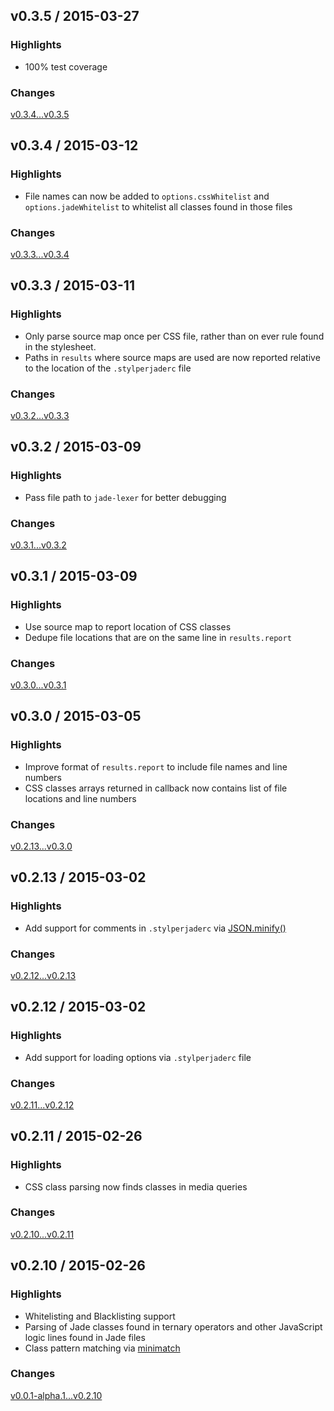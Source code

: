 ## v0.3.5 / 2015-03-27

### Highlights
* 100% test coverage

### Changes
[v0.3.4...v0.3.5](https://github.com/benedfit/stylperjade/compare/v0.3.4...v0.3.5)

## v0.3.4 / 2015-03-12

### Highlights
* File names can now be added to `options.cssWhitelist` and `options.jadeWhitelist` to whitelist all classes found in those files

### Changes
[v0.3.3...v0.3.4](https://github.com/benedfit/stylperjade/compare/v0.3.3...v0.3.4)

## v0.3.3 / 2015-03-11

### Highlights
* Only parse source map once per CSS file, rather than on ever rule found in the stylesheet.
* Paths in `results` where source maps are used are now reported relative to the location of the `.stylperjaderc` file

### Changes
[v0.3.2...v0.3.3](https://github.com/benedfit/stylperjade/compare/v0.3.2...v0.3.3)

## v0.3.2 / 2015-03-09

### Highlights
* Pass file path to `jade-lexer` for better debugging

### Changes
[v0.3.1...v0.3.2](https://github.com/benedfit/stylperjade/compare/v0.3.1...v0.3.2)

## v0.3.1 / 2015-03-09

### Highlights
* Use source map to report location of CSS classes
* Dedupe file locations that are on the same line in `results.report`

### Changes
[v0.3.0...v0.3.1](https://github.com/benedfit/stylperjade/compare/v0.3.0...v0.3.1)

## v0.3.0 / 2015-03-05

### Highlights
* Improve format of `results.report` to include file names and line numbers
* CSS classes arrays returned in callback now contains list of file locations and line numbers

### Changes
[v0.2.13...v0.3.0](https://github.com/benedfit/stylperjade/compare/v0.2.13...v0.3.0)

## v0.2.13 / 2015-03-02

### Highlights
* Add support for comments in `.stylperjaderc` via [JSON.minify()](https://github.com/getify/JSON.minify)

### Changes
[v0.2.12...v0.2.13](https://github.com/benedfit/stylperjade/compare/v0.2.12...v0.2.13)

## v0.2.12 / 2015-03-02

### Highlights
* Add support for loading options via `.stylperjaderc` file

### Changes
[v0.2.11...v0.2.12](https://github.com/benedfit/stylperjade/compare/v0.2.11...v0.2.12)

## v0.2.11 / 2015-02-26

### Highlights
* CSS class parsing now finds classes in media queries

### Changes
[v0.2.10...v0.2.11](https://github.com/benedfit/stylperjade/compare/v0.2.10...v0.2.11)

## v0.2.10 / 2015-02-26

### Highlights
* Whitelisting and Blacklisting support
* Parsing of Jade classes found in ternary operators and other JavaScript logic lines found in Jade files
* Class pattern matching via [minimatch](https://github.com/isaacs/minimatch)

### Changes
[v0.0.1-alpha.1...v0.2.10](https://github.com/benedfit/stylperjade/compare/master@%7B6day%7D...v0.2.10)
